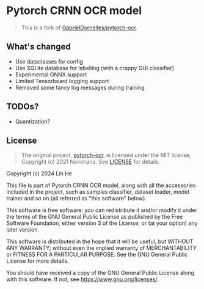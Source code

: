 # Pytorch CRNN OCR model

> This is a fork of [GabrielDornelles/pytorch-ocr](https://github.com/GabrielDornelles/pytorch-ocr).

## What's changed

* Use dataclasses for config
* Use SQLite database for labelling (with a crappy GUI classifier)
* Experimental ONNX support
* Limited Tensorboard logging support
* Removed some fancy log messages during training

## TODOs?

* Quantization?

## License

> The original project, [pytorch-ocr](https://github.com/GabrielDornelles/pytorch-ocr), is licensed under the MIT license, Copyright (c) 2021 Nanohana. See [LICENSE](./LICENSE) for details.

Copyright (c) 2024 Lin He

This file is part of Pytorch CRNN OCR model, along with all the accessories included in the project, such as samples classifier, dataset loader, model trainer and so on (all referred as "this software" below).

This software is free software: you can redistribute it and/or modify it under the terms of the GNU General Public License as published by the Free Software Foundation, either version 3 of the License, or (at your option) any later version.

This software is distributed in the hope that it will be useful, but WITHOUT ANY WARRANTY; without even the implied warranty of MERCHANTABILITY or FITNESS FOR A PARTICULAR PURPOSE. See the GNU General Public License for more details.

You should have received a copy of the GNU General Public License along with this software. If not, see <https://www.gnu.org/licenses/>.
